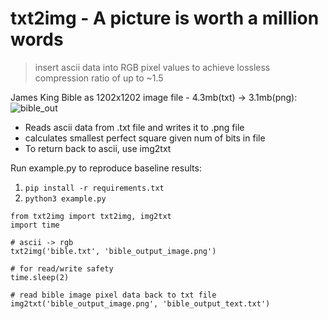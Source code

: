 # txt2img - A picture is worth a million words
> insert ascii data into RGB pixel values to achieve lossless compression ratio of up to ~1.5

James King Bible as 1202x1202 image file - 4.3mb(txt) -> 3.1mb(png):
![bible_out](https://github.com/user-attachments/assets/18906f9d-1570-4b77-8696-3dffa8c7536a)

- Reads ascii data from .txt file and writes it to .png file
- calculates smallest perfect square given num of bits in file
- To return back to ascii, use img2txt

Run example.py to reproduce baseline results:
1. ```pip install -r requirements.txt```
2. ```python3 example.py```

```
from txt2img import txt2img, img2txt
import time

# ascii -> rgb
txt2img('bible.txt', 'bible_output_image.png')

# for read/write safety
time.sleep(2)

# read bible image pixel data back to txt file
img2txt('bible_output_image.png', 'bible_output_text.txt')
```

